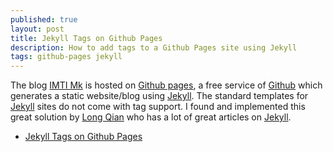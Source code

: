 ```yaml
---
published: true
layout: post
title: Jekyll Tags on Github Pages
description: How to add tags to a Github Pages site using Jekyll
tags: github-pages jekyll
---
```


The blog [IMTI Mk](mk.imti.co) is hosted on [Github pages], a free service of [Github] which generates a static website/blog using [Jekyll]. The standard templates for [Jekyll] sites do not come with tag support. I found and implemented this great solution by [Long Qian](http://longqian.me/) who has a lot of great articles on [Jekyll].

- [Jekyll Tags on Github Pages](http://longqian.me/2017/02/09/github-jekyll-tag/)

[Github]: http://github.com/cjimti
[Github pages]: https://pages.github.com/
[Jekyll]: https://jekyllrb.com/

